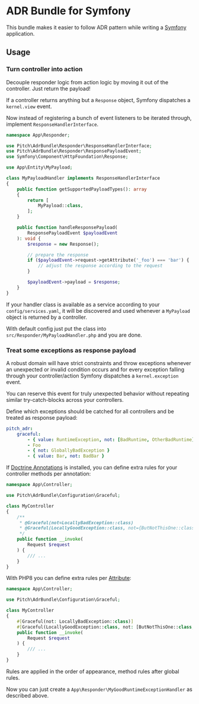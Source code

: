 # ADR Bundle for Symfony

This bundle makes it easier to follow ADR pattern while writing a [Symfony](https://symfony.com) application.


## Usage


### Turn controller into action

Decouple responder logic from action logic by moving it out of the controller. Just return the payload!

If a controller returns anything but a `Response` object, Symfony dispatches a `kernel.view` event.

Now instead of registering a bunch of event listeners to be iterated through, implement `ResponseHandlerInterface`.

```php
namespace App\Responder;

use Pitch\AdrBundle\Responder\ResponseHandlerInterface;
use Pitch\AdrBundle\Responder\ResponsePayloadEvent;
use Symfony\Component\HttpFoundation\Response;

use App\Entity\MyPayload;

class MyPayloadHandler implements ResponseHandlerInterface
{
    public function getSupportedPayloadTypes(): array
    {
        return [
            MyPayload::class,
        ];
    }

    public function handleResponsePayload(
        ResponsePayloadEvent $payloadEvent
    ): void {
        $response = new Response();

        // prepare the response
        if ($payloadEvent->request->getAttribute('_foo') === 'bar') {
            // adjust the response according to the request
        }

        $payloadEvent->payload = $response;
    }
}
```

If your handler class is available as a service according to your `config/services.yaml`,
it will be discovered and used whenever a `MyPayload` object is returned by a controller.

With default config just put the class into `src/Responder/MyPayloadHandler.php` and you are done.


### Treat some exceptions as response payload

A robust domain will have strict constraints and throw exceptions whenever an unexpected or invalid condition occurs
and for every exception falling through your controller/action Symfony dispatches a `kernel.exception` event.

You can reserve this event for truly unexpected behavior without repeating similar try-catch-blocks across your controllers.

Define which exceptions should be catched for all controllers and be treated as response payload:
```yaml
pitch_adr:
    graceful:
        - { value: RuntimeException, not: [BadRuntime, OtherBadRuntime] }
        - Foo
        - { not: GloballyBadException }
        - { value: Bar, not: BadBar }
```

If [Doctrine Annotations](https://github.com/doctrine/annotations/) is installed,
you can define extra rules for your controller methods per annotation:
```php
namespace App\Controller;

use Pitch\AdrBundle\Configuration\Graceful;

class MyController
{
    /**
     * @Graceful(not=LocallyBadException::class)
     * @Graceful(LocallyGoodException::class, not={ButNotThisOne::class, OrThatOne::class})
     */
    public function __invoke(
        Request $request
    ) {
        /// ...
    }
}
```

With PHP8 you can define extra rules per [Attribute](https://www.php.net/manual/en/language.attributes.overview.php):
```php
namespace App\Controller;

use Pitch\AdrBundle\Configuration\Graceful;

class MyController
{
    #[Graceful(not: LocallyBadException::class)]
    #[Graceful(LocallyGoodException::class, not: [ButNotThisOne::class, OrThatOne::class])]
    public function __invoke(
        Request $request
    ) {
        /// ...
    }
}
```

Rules are applied in the order of appearance, method rules after global rules.

Now you can just create a `App\Responder\MyGoodRuntimeExceptionHandler` as described above.

